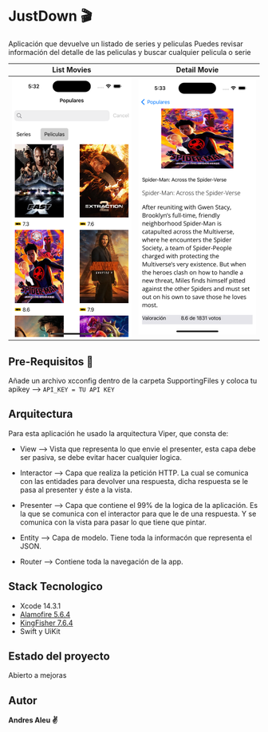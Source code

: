 # JustDown :clapper:

Aplicación que devuelve un listado de series y peliculas
Puedes revisar información del detalle de las peliculas y buscar cualquier pelicula o serie

| List Movies | Detail Movie |
| ----------- | ------------ |
| ![List Movies](Screenshot/ListMovies.png) | ![Detail Movie](Screenshot/DetailMovie.png) |

## Pre-Requisitos :memo:

Añade un archivo xcconfig dentro de la carpeta SupportingFiles y coloca tu apikey --> `API_KEY = TU API KEY`

## Arquitectura

Para esta aplicación he usado la arquitectura Viper, que consta de:

- View --> Vista que representa lo que envie el presenter, esta capa debe ser pasiva, se debe evitar hacer cualquier logica. 

- Interactor --> Capa que realiza la petición HTTP. La cual se comunica con las entidades para devolver una respuesta, dicha respuesta se le pasa al presenter y éste a la vista.  

- Presenter --> Capa que contiene el 99% de la logica de la aplicación. Es la que se comunica con el interactor para que le de una respuesta. Y se comunica con la vista para pasar lo que tiene que pintar.

- Entity --> Capa de modelo. Tiene toda la informacón que representa el JSON. 

- Router --> Contiene toda la navegación de la app. 

## Stack Tecnologico

- Xcode 14.3.1
- [Alamofire 5.6.4](https://github.com/Alamofire/Alamofire)
- [KingFisher 7.6.4](https://github.com/onevcat/Kingfisher)
- Swift y UiKit

## Estado del proyecto

Abierto a mejoras


## Autor

**Andres Aleu :v:**
